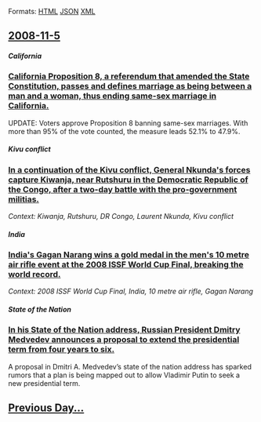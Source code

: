 
Formats: [HTML](2008/11/5/index.html)  [JSON](2008/11/5/index.json)  [XML](2008/11/5/index.xml)  

## [2008-11-5](/news/2008/11/5/index.md)

##### California
### [ California Proposition 8, a referendum that amended the State Constitution, passes and defines marriage as being between a man and a woman, thus ending same-sex marriage in California. ](/news/2008/11/5/california-proposition-8-a-referendum-that-amended-the-state-constitution-passes-and-defines-marriage-as-being-between-a-man-and-a-woman.md)
UPDATE: Voters approve Proposition 8 banning same-sex marriages. With more than 95% of the vote counted, the measure leads 52.1% to 47.9%.

##### Kivu conflict
### [ In a continuation of the Kivu conflict, General Nkunda's forces capture Kiwanja, near Rutshuru in the Democratic Republic of the Congo, after a two-day battle with the pro-government militias. ](/news/2008/11/5/in-a-continuation-of-the-kivu-conflict-general-nkunda-s-forces-capture-kiwanja-near-rutshuru-in-the-democratic-republic-of-the-congo-aft.md)
_Context: Kiwanja, Rutshuru, DR Congo, Laurent Nkunda, Kivu conflict_

##### India
### [ India's Gagan Narang wins a gold medal in the men's 10 metre air rifle event at the 2008 ISSF World Cup Final, breaking the world record. ](/news/2008/11/5/india-s-gagan-narang-wins-a-gold-medal-in-the-men-s-10-metre-air-rifle-event-at-the-2008-issf-world-cup-final-breaking-the-world-record.md)
_Context: 2008 ISSF World Cup Final, India, 10 metre air rifle, Gagan Narang_

##### State of the Nation
### [ In his State of the Nation address, Russian President Dmitry Medvedev announces a proposal to extend the presidential term from four years to six. ](/news/2008/11/5/in-his-state-of-the-nation-address-russian-president-dmitry-medvedev-announces-a-proposal-to-extend-the-presidential-term-from-four-years.md)
A proposal in Dmitri A. Medvedev’s state of the nation address has sparked rumors that a plan is being mapped out to allow Vladimir Putin to seek a new presidential term.

## [Previous Day...](/news/2008/11/4/index.md)


